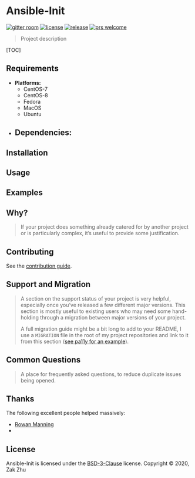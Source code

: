 # Ansible-Init

<!-- [![build status][shield-build]][info-build] -->

[![gitter room][shield-gitter]][info-gitter]
[![license][shield-license]][info-license]
[![release][shield-release]][info-release]
[![prs welcome][shield-prs]][info-prs]

> Project description

[TOC]

## Requirements

- **Platforms:**
  - CentOS-7
  - CentOS-8
  - Fedora
  - MacOS
  - Ubuntu
- ## **Dependencies:**

## Installation

## Usage

## Examples

## Why?

> If your project does something already catered for by another project or is particularly complex, it’s useful to provide some justification.

## Contributing

See the [contribution guide][info-contribute].

## Support and Migration

> A section on the support status of your project is very helpful, especially once you’ve released a few different major versions. This section is mostly useful to existing users who may need some hand-holding through a migration between major versions of your project.
>
> A full migration guide might be a bit long to add to your README, I use a `MIGRATION` file in the root of my project repositories and link to it from this section ([see pa11y for an example](https://github.com/springernature/pa11y/blob/master/MIGRATION.md)).

## Common Questions

> A place for frequently asked questions, to reduce duplicate issues being opened.

## Thanks

The following excellent people helped massively:

- [Rowan Manning](https://rowanmanning.com)
-

## License

Ansible-Init is licensed under the [BSD-3-Clause][info-license] license.
Copyright &copy; 2020, Zak Zhu

[info-build]: https://travis-ci.org/github/zakzhu/ansible-init
[info-contribute]: CONTRIBUTING.md
[info-gitter]: https://gitter.im/zakzhu/ansible-init
[info-license]: LICENSE
[info-release]: https://github.com/zakzhu/ansible-init/releases
[info-prs]: https://github.com/zakzhu/ansible-init/pulls
[shield-build]: https://img.shields.io/travis/zakzhu/ansible-init
[shield-gitter]: https://img.shields.io/gitter/room/zakzhu/ansible-init
[shield-license]: https://img.shields.io/github/license/zakzhu/ansible-init
[shield-release]: https://img.shields.io/github/v/release/zakzhu/ansible-init
[shield-prs]: https://img.shields.io/badge/PRs-welcome-brightgreen
